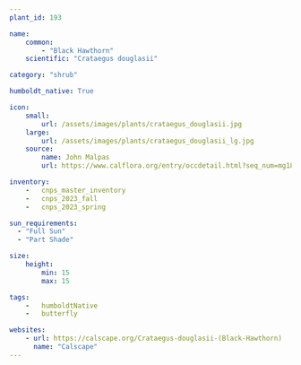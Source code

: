 ```yaml
---
plant_id: 193 

name: 
    common:  
        - "Black Hawthorn"  
    scientific: "Crataegus douglasii"  

category: "shrub"

humboldt_native: True

icon: 
    small: 
        url: /assets/images/plants/crataegus_douglasii.jpg 
    large: 
        url: /assets/images/plants/crataegus_douglasii_lg.jpg 
    source: 
        name: John Malpas 
        url: https://www.calflora.org/entry/occdetail.html?seq_num=mg18678

inventory: 
    -   cnps_master_inventory
    -   cnps_2023_fall
    -   cnps_2023_spring

sun_requirements:
  - "Full Sun"
  - "Part Shade"

size:
    height: 
        min: 15
        max: 15

tags:  
    -   humboldtNative
    -   butterfly

websites:
    - url: https://calscape.org/Crataegus-douglasii-(Black-Hawthorn) 
      name: "Calscape"
---
```








